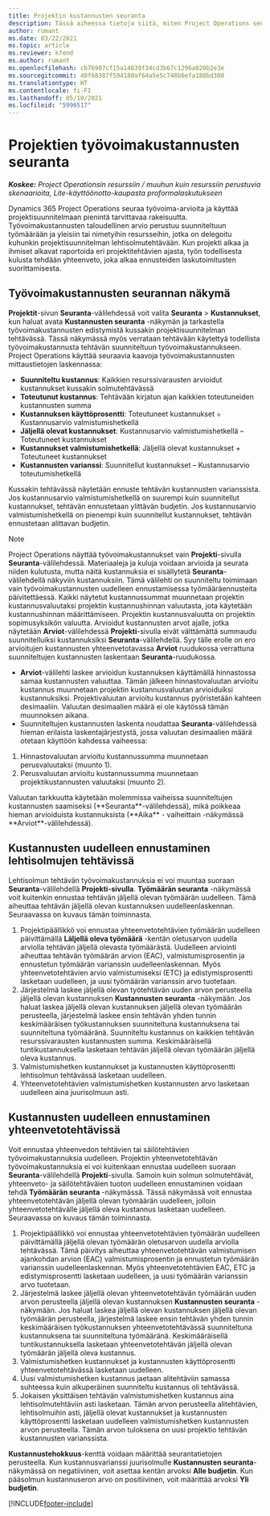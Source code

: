```yaml
---
title: Projektin kustannusten seuranta
description: Tässä aiheessa tietoja siitä, miten Project Operations seuraa edistymistä suhteessa työvoimakustannuksiin ja kuluihin projektissa.
author: rumant
ms.date: 03/22/2021
ms.topic: article
ms.reviewer: kfend
ms.author: rumant
ms.openlocfilehash: cb76987cf15a14639f34cd3b67c1296a020b2e3e
ms.sourcegitcommit: 40f68387f594180af64a5e5c748b6efa188bd300
ms.translationtype: HT
ms.contentlocale: fi-FI
ms.lasthandoff: 05/10/2021
ms.locfileid: "5996517"
---
```

# <a name="labor-cost-tracking-on-projects"></a>Projektien työvoimakustannusten seuranta

_**Koskee:** Project Operationsin resurssiin / muuhun kuin resurssiin perustuvia skenaarioita, Lite-käyttöönotto-kaupasta proformalaskutukseen_

Dynamics 365 Project Operations seuraa työvoima-arvioita ja käyttää projektisuunnitelmaan pienintä tarvittavaa rakeisuutta. Työvoimakustannusten taloudellinen arvio perustuu suunniteltuun työmäärään ja yleisiin tai nimetyihin resursseihin, jotka on delegoitu kuhunkin projektisuunnitelman lehtisolmutehtävään. Kun projekti alkaa ja ihmiset alkavat raportoida eri projektitehtävien ajasta, työn todellisesta kulusta tehdään yhteenveto, joka alkaa ennusteiden laskutoimitusten suorittamisesta.

## <a name="labor-cost-tracking-view"></a>Työvoimakustannusten seurannan näkymä

**Projektit**-sivun **Seuranta**-välilehdessä voit valita **Seuranta** > **Kustannukset**, kun haluat avata **Kustannusten seuranta** -näkymän ja tarkastella työvoimakustannusten edistymistä kussakin projektisuunnitelman tehtävässä. Tässä näkymässä myös verrataan tehtävään käytettyä todellista työvoimakustannusta tehtävän suunniteltuun työvoimakustannukseen. Project Operations käyttää seuraavia kaavoja työvoimakustannusten mittaustietojen laskennassa:

- **Suunniteltu kustannus**: Kaikkien resurssivarausten arvioidut kustannukset kussakin solmutehtävässä
- **Toteutunut kustannus**: Tehtävään kirjatun ajan kaikkien toteutuneiden kustannusten summa
- **Kustannuksen käyttöprosentti**: Toteutuneet kustannukset ÷ Kustannusarvio valmistumishetkellä
- **Jäljellä olevat kustannukset**: Kustannusarvio valmistumishetkellä – Toteutuneet kustannukset
- **Kustannukset valmistumishetkellä**: Jäljellä olevat kustannukset + Toteutuneet kustannukset
- **Kustannusten varianssi**: Suunnitellut kustannukset – Kustannusarvio toteutumishetkellä

Kussakin tehtävässä näytetään ennuste tehtävän kustannusten varianssista. Jos kustannusarvio valmistumishetkellä on suurempi kuin suunnitellut kustannukset, tehtävän ennustetaan ylittävän budjetin. Jos kustannusarvio valmistumishetkellä on pienempi kuin suunnitellut kustannukset, tehtävän ennustetaan alittavan budjetin.

>[!NOTE]
> Project Operations näyttää työvoimakustannukset vain **Projekti**-sivulla **Seuranta**-välilehdessä. Materiaaleja ja kuluja voidaan arvioida ja seurata niiden kulutusta, mutta näitä kustannuksia ei sisällytetä **Seuranta**-välilehdellä näkyviin kustannuksiin. Tämä välilehti on suunniteltu toimimaan vain työvoimakustannusten uudelleen ennustamisessa työmääräennusteita päivitettäessä.
Kaikki näytetut kustannussummat muunnetaan projektin kustannusvaluutaksi projektin kustannushinnan valuutasta, jota käytetään kustannushinnan määrittämiseen. Projektin kustannusvaluutta on projektin sopimusyksikön valuutta. Arvioidut kustannusten arvot ajalle, jotka näytetään **Arviot**-välilehdessä **Projekti**-sivulla eivät välttämättä summaudu suunnitelluiksi kustannuksiksi **Seuranta**-välilehdellä. Syy tälle erolle on ero arvioitujen kustannusten yhteenvetotavassa **Arviot** ruudukossa verrattuna suunniteltujen kustannusten laskentaan **Seuranta**-ruudukossa. 
>
> - **Arviot**-välilehti laskee arvioidun kustannuksen käyttämällä hinnastossa samaa kustannusten valuuttaa. Tämän jälkeen hinnastovaluutan arvioitu kustannus muunnetaan projektin kustannusvaluutan arvioiduiksi kustannuksiksi. Projektivaluutan arvioitu kustannus pyöristetään kahteen desimaaliin. Valuutan desimaalien määrä ei ole käytössä tämän muunnoksen aikana. 
> - Suunniteltujen kustannusten laskenta noudattaa **Seuranta**-välilehdessä hieman erilaista laskentajärjestystä, jossa valuutan desimaalien määrä otetaan käyttöön kahdessa vaiheessa: 
   ><ol>
   ><li>Hinnastovaluutan arvioitu kustannussumma muunnetaan perusvaluutaksi (muunto 1).</li>
   ><li>Perusvaluutan arvioitu kustannussumma muunnetaan projektikustannusten valuutaksi (muunto 2). </li>
   ></ol>
   >Valuutan tarkkuutta käytetään molemmissa vaiheissa suunniteltujen kustannusten saamiseksi (**Seuranta**-välilehdessä), mikä poikkeaa hieman arvioiduista kustannuksista (**Aika** - vaiheittain  -näkymässä **Arviot**-välilehdessä). 
   
## <a name="reprojecting-costs-on-leaf-node-tasks"></a>Kustannusten uudelleen ennustaminen lehtisolmujen tehtävissä

Lehtisolmun tehtävän työvoimakustannuksia ei voi muuntaa suoraan **Seuranta**-välilehdellä **Projekti-sivulla**. **Työmäärän seuranta** -näkymässä voit kuitenkin ennustaa tehtävän jäljellä olevan työmäärän uudelleen. Tämä aiheuttaa tehtävän jäljellä olevan kustannuksen uudelleenlaskennan. Seuraavassa on kuvaus tämän toiminnasta.

1. Projektipäällikkö voi ennustaa yhteenvetotehtävien työmäärän uudelleen päivittämällä **Läljellä oleva työmäärä** -kentän oletusarvon uudella arviolla tehtävän jäljellä olevasta työmäärästä. Uudelleen arviointi aiheuttaa tehtävän työmäärän arvion (EAC), valmistumisprosentin ja ennustetun työmäärän varianssin uudelleenlaskennan. Myös yhteenvetotehtävien arvio valmistumiseksi (ETC) ja edistymisprosentti lasketaan uudelleen, ja uusi työmäärän varianssin arvo tuotetaan.
2. Järjestelmä laskee jäljellä olevan työtehtävän uuden arvon perusteella jäljellä olevan kustannuksen **Kustannusten seuranta** -näkymään. Jos haluat laskea jäljellä olevan kustannuksen jäljellä olevan työmäärän perusteella, järjestelmä laskee ensin tehtävän yhden tunnin keskimääräisen työkustannuksen suunniteltuna kustannuksena tai suunniteltuna työmääränä. Suunniteltu kustannus on kaikkien tehtävän resurssivarausten kustannusten summa. Keskimääräisellä tuntikustannuksella lasketaan tehtävän jäljellä olevan työmäärän jäljellä oleva kustannus.
3. Valmistumishetken kustannukset ja kustannusten käyttöprosentti lehtisolmun tehtävässä lasketaan uudelleen.
4. Yhteenvetotehtävien valmistumishetken kustannusten arvo lasketaan uudelleen aina juurisolmuun asti.

## <a name="reprojecting-costs-on-summary-tasks"></a>Kustannusten uudelleen ennustaminen yhteenvetotehtävissä

Voit ennustaa yhteenvedon tehtävien tai säilötehtävien työvoimakustannuksia uudelleen. Projektin yhteenvetotehtävän työvoimakustannuksia ei voi kuitenkaan ennustaa uudelleen suoraan **Seuranta**-välilehdellä **Projekti**-sivulla. Samoin kuin solmun solmutehtävät, yhteenveto- ja säilötehtäväien tuoton uudelleen ennustaminen voidaan tehdä **Työmäärän seuranta** -näkymässä. Tässä näkymässä voit ennustaa yhteenvetotehtävän jäljellä olevan työmäärän uudelleen, jolloin yhteenvetotehtävälle jäljellä oleva kustannus lasketaan uudelleen. Seuraavassa on kuvaus tämän toiminnasta.

1. Projektipäällikkö voi ennustaa yhteenvetotehtävien työmäärän uudelleen päivittämällä jäljellä olevan työmäärän oletusarvon uudella arviolla tehtävässä. Tämä päivitys aiheuttaa yhteenvetotehtävän valmistumisen ajankohdan arvion (EAC) valmistumisprosentin ja ennustetun työmäärän varianssin uudelleenlaskennan. Myös yhteenvetotehtävien EAC, ETC ja edistymisprosentti lasketaan uudelleen, ja uusi työmäärän varianssin arvo tuotetaan.
2. Järjestelmä laskee jäljellä olevan yhteenvetotehtävän työmäärän uuden arvon perusteella jäljellä olevan kustannuksen **Kustannusten seuranta** -näkymään. Jos haluat laskea jäljellä olevan kustannuksen jäljellä olevan työmäärän perusteella, järjestelmä laskee ensin tehtävän yhden tunnin keskimääräisen työkustannuksen yhteenvetotehtävässä suunniteltuna kustannuksena tai suunniteltuna työmääränä. Keskimääräisellä tuntikustannuksella lasketaan yhteenvetotehtävän jäljellä olevan työmäärän jäljellä oleva kustannus.
3. Valmistumishetken kustannukset ja kustannusten käyttöprosentti yhteenvetotehtävässä lasketaan uudelleen.
4. Uusi valmistumishetken kustannus jaetaan alitehtäviin samassa suhteessa kuin alkuperäinen suunniteltu kustannus oli tehtävässä.
5. Jokaisen yksittäisen tehtävän valmistumishetken kustannus aina lehtisolmutehtäviin asti lasketaan. Tämän arvon perusteella alitehtävien, lehtisolmuihin asti, jäljellä olevat kustannukset ja kustannusten käyttöprosentti lasketaan uudelleen valmistumishetken kustannusten arvon perusteella. Tämän arvon tuloksena on uusi projektio tehtävän kustannusten varianssista. 


**Kustannustehokkuus**-kenttä voidaan määrittää seurantatietojen perusteella. Kun kustannusvarianssi juurisolmulle **Kustannusten seuranta**-näkymässä on negatiivinen, voit asettaa kentän arvoksi **Alle budjetin**. Kun pääsolmun kustannuseron arvo on positiivinen, voit määrittää arvoksi **Yli budjetin**.


[!INCLUDE[footer-include](../includes/footer-banner.md)]
